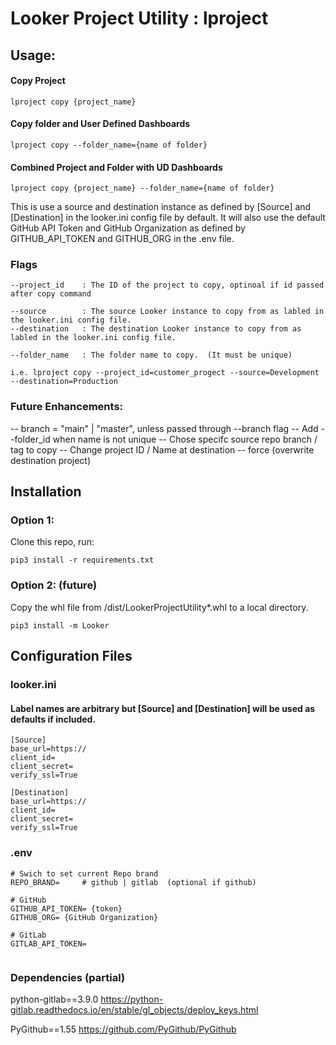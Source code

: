 # Looker Project Utility : lproject

## Usage: 
#### Copy Project
```
lproject copy {project_name}
```
#### Copy folder and User Defined Dashboards
```
lproject copy --folder_name={name of folder}
```
#### Combined Project and Folder with UD Dashboards
```
lproject copy {project_name} --folder_name={name of folder}
```

This is use a source and destination instance as defined by [Source] and [Destination] in the looker.ini config file by default. 
It will also use the default GitHub API Token and GitHub Organization as defined by GITHUB_API_TOKEN and GITHUB_ORG in the .env file.

### Flags
```
--project_id    : The ID of the project to copy, optinoal if id passed after copy command

--source        : The source Looker instance to copy from as labled in the looker.ini config file.
--destination   : The destination Looker instance to copy from as labled in the looker.ini config file.

--folder_name   : The folder name to copy.  (It must be unique)

i.e. lproject copy --project_id=customer_progect --source=Development --destination=Production 
```

### Future Enhancements: 
-- branch = "main" | "master", unless passed through --branch flag
-- Add --folder_id when name is not unique
-- Chose specifc source repo branch / tag to copy 
-- Change project ID / Name at destination 
-- force (overwrite destination project)

## Installation 

### Option 1:
 Clone this repo, run: 

```pip3 install -r requirements.txt```

### Option 2: (future)
Copy the whl file from /dist/LookerProjectUtility*.whl to a local directory.

```pip3 install -m Looker``` 


## Configuration Files 
### looker.ini 
#### Label names are arbitrary but [Source] and [Destination] will be used as defaults if included.
```
[Source]
base_url=https:// 
client_id= 
client_secret= 
verify_ssl=True

[Destination]
base_url=https:// 
client_id= 
client_secret=
verify_ssl=True
```

### .env
```
# Swich to set current Repo brand
REPO_BRAND=     # github | gitlab  (optional if github)

# GitHub
GITHUB_API_TOKEN= {token}
GITHUB_ORG= {GitHub Organization}

# GitLab 
GITLAB_API_TOKEN=


```

### Dependencies (partial)
python-gitlab==3.9.0
https://python-gitlab.readthedocs.io/en/stable/gl_objects/deploy_keys.html

PyGithub==1.55
https://github.com/PyGithub/PyGithub

